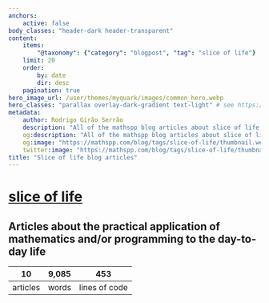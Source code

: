 ```yaml
---
anchors:
    active: false
body_classes: "header-dark header-transparent"
content:
    items:
        "@taxonomy": {"category": "blogpost", "tag": "slice of life"}
    limit: 20
    order:
        by: date
        dir: desc
    pagination: true
hero_image_url: /user/themes/myquark/images/common_hero.webp
hero_classes: "parallax overlay-dark-gradient text-light" # see https://demo.getgrav.org/blog-skeleton/blog/hero-classes
metadata:
    author: Rodrigo Girão Serrão
    description: "All of the mathspp blog articles about slice of life."
    og:description: "All of the mathspp blog articles about slice of life."
    og:image: "https://mathspp.com/blog/tags/slice-of-life/thumbnail.webp"
    twitter:image: "https://mathspp.com/blog/tags/slice-of-life/thumbnail.webp"
title: "Slice of life blog articles"
---
```


# <a href="/blog/tags/slice of life" class="label label-primary tag-title">slice of life</a>


## Articles about the practical application of mathematics and/or programming to the day-to-day life



<table class="stats-table">
    <thead>
        <tr>
            <th style="text-align: center;">10</th>
            <th style="text-align: center;">9,085</th>
            <th style="text-align: center;">453</th>
        </tr>
    </thead>
    <tbody>
        <tr>
            <td style="text-align: center;">articles</td>
            <td style="text-align: center;">words</td>
            <td style="text-align: center;">lines of code</td>
        </tr>
    </tbody>
</table>